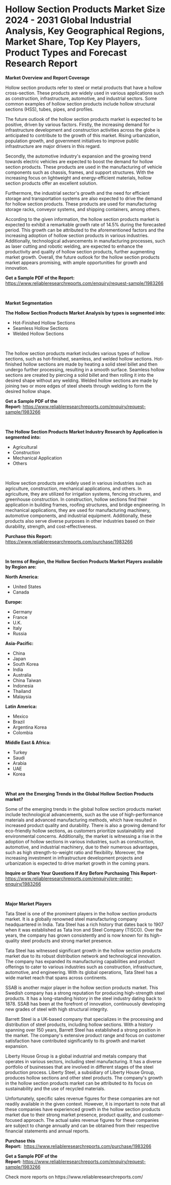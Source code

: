 <p><h1>Hollow Section Products Market Size 2024 - 2031 Global Industrial Analysis, Key Geographical Regions, Market Share, Top Key Players, Product Types and Forecast Research Report</h1></p><p><strong>Market Overview and Report Coverage</strong></p>
<p><p>Hollow section products refer to steel or metal products that have a hollow cross-section. These products are widely used in various applications such as construction, infrastructure, automotive, and industrial sectors. Some common examples of hollow section products include hollow structural sections (HSS), tubes, pipes, and profiles.</p><p>The future outlook of the hollow section products market is expected to be positive, driven by various factors. Firstly, the increasing demand for infrastructure development and construction activities across the globe is anticipated to contribute to the growth of this market. Rising urbanization, population growth, and government initiatives to improve public infrastructure are major drivers in this regard.</p><p>Secondly, the automotive industry's expansion and the growing trend towards electric vehicles are expected to boost the demand for hollow section products. These products are used in the manufacturing of vehicle components such as chassis, frames, and support structures. With the increasing focus on lightweight and energy-efficient materials, hollow section products offer an excellent solution.</p><p>Furthermore, the industrial sector's growth and the need for efficient storage and transportation systems are also expected to drive the demand for hollow section products. These products are used for manufacturing storage racks, conveyor systems, and shipping containers, among others.</p><p>According to the given information, the hollow section products market is expected to exhibit a remarkable growth rate of 14.5% during the forecasted period. This growth can be attributed to the aforementioned factors and the increasing adoption of hollow section products in various industries. Additionally, technological advancements in manufacturing processes, such as laser cutting and robotic welding, are expected to enhance the productivity and quality of hollow section products, further augmenting market growth. Overall, the future outlook for the hollow section products market appears promising, with ample opportunities for growth and innovation.</p></p>
<p><strong>Get a Sample PDF of the Report:</strong> <a href="https://www.reliableresearchreports.com/enquiry/request-sample/1983266">https://www.reliableresearchreports.com/enquiry/request-sample/1983266</a></p>
<p>&nbsp;</p>
<p><strong>Market Segmentation</strong></p>
<p><strong>The Hollow Section Products Market Analysis by types is segmented into:</strong></p>
<p><ul><li>Hot-Finished Hollow Sections</li><li>Seamless Hollow Sections</li><li>Welded Hollow Sections</li></ul></p>
<p>&nbsp;</p>
<p><p>The hollow section products market includes various types of hollow sections, such as hot-finished, seamless, and welded hollow sections. Hot-finished hollow sections are made by heating a solid steel billet and then undergo further processing, resulting in a smooth surface. Seamless hollow sections are created by piercing a solid billet and then rolling it into the desired shape without any welding. Welded hollow sections are made by joining two or more edges of steel sheets through welding to form the desired hollow shape.</p></p>
<p><strong>Get a Sample PDF of the Report:</strong>&nbsp;<a href="https://www.reliableresearchreports.com/enquiry/request-sample/1983266">https://www.reliableresearchreports.com/enquiry/request-sample/1983266</a></p>
<p>&nbsp;</p>
<p><strong>The Hollow Section Products Market Industry Research by Application is segmented into:</strong></p>
<p><ul><li>Agricultural</li><li>Construction</li><li>Mechanical Application</li><li>Others</li></ul></p>
<p>&nbsp;</p>
<p><p>Hollow section products are widely used in various industries such as agriculture, construction, mechanical applications, and others. In agriculture, they are utilized for irrigation systems, fencing structures, and greenhouse construction. In construction, hollow sections find their application in building frames, roofing structures, and bridge engineering. In mechanical applications, they are used for manufacturing machinery, automotive components, and industrial equipment. Additionally, these products also serve diverse purposes in other industries based on their durability, strength, and cost-effectiveness.</p></p>
<p><strong>Purchase this Report:</strong>&nbsp; <a href="https://www.reliableresearchreports.com/purchase/1983266">https://www.reliableresearchreports.com/purchase/1983266</a></p>
<p>&nbsp;</p>
<p><strong>In terms of Region, the Hollow Section Products Market Players available by Region are:</strong></p>
<p>
    <p> <strong> North America: </strong>
        <ul>
            <li>United States</li>
            <li>Canada</li>
        </ul>
        </p> 
    <p> <strong> Europe: </strong>
        <ul>
            <li>Germany</li>
            <li>France</li>
            <li>U.K.</li>
            <li>Italy</li>
            <li>Russia</li>
        </ul>
        </p> 
    <p> <strong> Asia-Pacific: </strong>
        <ul>
            <li>China</li>
            <li>Japan</li>
            <li>South Korea</li>
            <li>India</li>
            <li>Australia</li>
            <li>China Taiwan</li>
            <li>Indonesia</li>
            <li>Thailand</li>
            <li>Malaysia</li>
        </ul>
        </p> 
    <p> <strong> Latin America: </strong>
        <ul>
            <li>Mexico</li>
            <li>Brazil</li>
            <li>Argentina Korea</li>
            <li>Colombia</li>
        </ul>
        </p> 
    <p> <strong> Middle East & Africa: </strong>
        <ul>
            <li>Turkey</li>
            <li>Saudi</li>
            <li>Arabia</li>
            <li>UAE</li>
            <li>Korea</li>
        </ul>
    </p>
    </p>
<p>&nbsp;</p>
<p><strong>What are the Emerging Trends in the Global Hollow Section Products market?</strong></p>
<p><p>Some of the emerging trends in the global hollow section products market include technological advancements, such as the use of high-performance materials and advanced manufacturing methods, which have resulted in increased product quality and durability. There is also a growing demand for eco-friendly hollow sections, as customers prioritize sustainability and environmental concerns. Additionally, the market is witnessing a rise in the adoption of hollow sections in various industries, such as construction, automotive, and industrial machinery, due to their numerous advantages, such as high strength-to-weight ratio and flexibility. Moreover, the increasing investment in infrastructure development projects and urbanization is expected to drive market growth in the coming years.</p></p>
<p><strong>Inquire or Share Your Questions If Any Before Purchasing This Report</strong>- <a href="https://www.reliableresearchreports.com/enquiry/pre-order-enquiry/1983266">https://www.reliableresearchreports.com/enquiry/pre-order-enquiry/1983266</a></p>
<p>&nbsp;</p>
<p><strong>Major Market Players</strong></p>
<p><p>Tata Steel is one of the prominent players in the hollow section products market. It is a globally renowned steel manufacturing company headquartered in India. Tata Steel has a rich history that dates back to 1907 when it was established as Tata Iron and Steel Company (TISCO). Over the years, the company has grown consistently and is now known for its high-quality steel products and strong market presence.</p><p>Tata Steel has witnessed significant growth in the hollow section products market due to its robust distribution network and technological innovation. The company has expanded its manufacturing capabilities and product offerings to cater to various industries such as construction, infrastructure, automotive, and engineering. With its global operations, Tata Steel has a wide market reach that spans across continents.</p><p>SSAB is another major player in the hollow section products market. This Swedish company has a strong reputation for producing high-strength steel products. It has a long-standing history in the steel industry dating back to 1878. SSAB has been at the forefront of innovation, continuously developing new grades of steel with high structural integrity.</p><p>Barrett Steel is a UK-based company that specializes in the processing and distribution of steel products, including hollow sections. With a history spanning over 150 years, Barrett Steel has established a strong position in the market. The company's extensive product range and focus on customer satisfaction have contributed significantly to its growth and market expansion.</p><p>Liberty House Group is a global industrial and metals company that operates in various sectors, including steel manufacturing. It has a diverse portfolio of businesses that are involved in different stages of the steel production process. Liberty Steel, a subsidiary of Liberty House Group, produces hollow sections and other steel products. The company's growth in the hollow section products market can be attributed to its focus on sustainability and the use of recycled materials.</p><p>Unfortunately, specific sales revenue figures for these companies are not readily available in the given context. However, it is important to note that all these companies have experienced growth in the hollow section products market due to their strong market presence, product quality, and customer-focused approach. The actual sales revenue figures for these companies are subject to change annually and can be obtained from their respective financial statements and annual reports.</p></p>
<p><strong>Purchase this Report:</strong>&nbsp;&nbsp;<a href="https://www.reliableresearchreports.com/purchase/1983266">https://www.reliableresearchreports.com/purchase/1983266</a></p>
<p></p>
<p><strong>Get a Sample PDF of the Report:</strong>&nbsp;<a href="https://www.reliableresearchreports.com/enquiry/request-sample/1983266">https://www.reliableresearchreports.com/enquiry/request-sample/1983266</a></p>
<p>Check more reports on https://www.reliableresearchreports.com/</p>